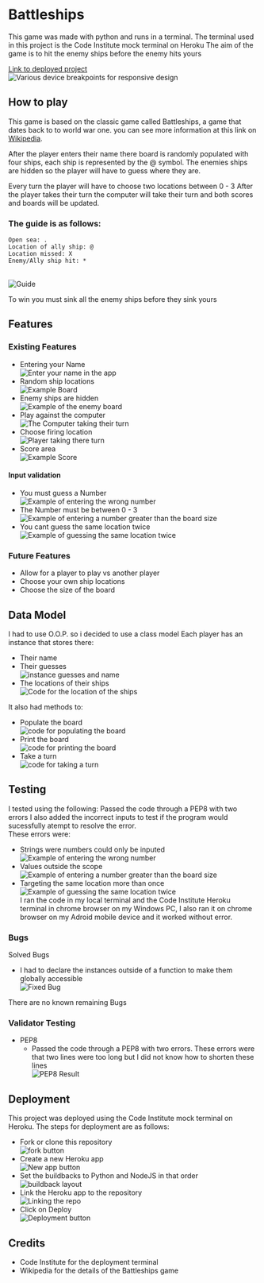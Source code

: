 # Battleships
This game was made with python and runs in a terminal. 
The terminal used in this project is the Code Institute mock terminal on Heroku
The aim of the game is to hit the enemy ships before the enemy hits yours

[Link to deployed project](https://joes-battleships.herokuapp.com/)
<br>![Various device breakpoints for responsive design](assets/images/amiresponsive.png)

## How to play
This game is based on the classic game called Battleships, a game that dates back to to world war one. you can see more information at this link on [Wikipedia](https://en.wikipedia.org/wiki/Battleship_(game)).

After the player enters their name there board is randomly populated with four ships, each ship is represented by the @ symbol. The enemies ships are hidden so the player will have to guess where they are.

Every turn the player will have to choose two locations between 0 - 3
After the player takes their turn the computer will take their turn and both scores and boards will be updated.
### The guide is as follows:
    Open sea: .
    Location of ally ship: @
    Location missed: X
    Enemy/Ally ship hit: *
<br>![Guide](assets/images/guide.png)

To win you must sink all the enemy ships before they sink yours

## Features
### Existing Features
- Entering your Name
<br>![Enter your name in the app](assets/images/enteryourname.png)
- Random ship locations
<br>![Example Board](assets/images/randomshiploc.png)
- Enemy ships are hidden
<br>![Example of the enemy board](assets/images/hiddenships.png)
- Play against the computer
<br>![The Computer taking their turn](assets/images/complaying.png)
- Choose firing location
<br>![Player taking there turn](assets/images/chooseloc.png)
- Score area
<br>![Example Score](assets/images/score.png)


#### Input validation
- You must guess a Number
<br>![Example of entering the wrong number](assets/images/notanumber.png)
- The Number must be between 0 - 3
<br>![Example of entering a number greater than the board size](assets/images/scope.png)
- You cant guess the same location twice
<br>![Example of guessing the same location twice](assets/images/sameloctwice.png)

### Future Features
- Allow for a player to play vs another player
- Choose your own ship locations
- Choose the size of the board

## Data Model
I had to use O.O.P. so i decided to use a class model
Each player has an instance that stores there:
- Their name
- Their guesses
<br>![instance guesses and name](assets/images/nameandscore.png)
- The locations of their ships
<br>![Code for the location of the ships](assets/images/locationofships.png)

It also had methods to:
- Populate the board
<br>![code for populating the board](assets/images/popboard.png)
- Print the board 
<br>![code for printing the board](assets/images/printboard.png)
- Take a turn
<br>![code for taking a turn](assets/images/taketurn.png)

## Testing
I tested using the following:
Passed the code through a PEP8 with two errors
I also added the incorrect inputs to test if the program would sucessfully atempt to resolve the error.<br>
These errors were:
- Strings were numbers could only be inputed
<br>![Example of entering the wrong number](assets/images/notanumber.png)
- Values outside the scope
<br>![Example of entering a number greater than the board size](assets/images/scope.png)
- Targeting the same location more than once
<br>![Example of guessing the same location twice](assets/images/sameloctwice.png)<br>
I ran the code in my local terminal and the Code Institute Heroku terminal in chrome browser on my Windows PC, I also ran it on chrome browser on my Adroid mobile device and it worked without error.
### Bugs
Solved Bugs
- I had to declare the instances outside of a function to make them globally accessible
<br>![Fixed Bug](assets/images/bug.png)

There are no known remaining Bugs
### Validator Testing
- PEP8
    * Passed the code through a PEP8 with two errors. These errors were that two lines were too long but I did not know how to shorten these lines
    <br>![PEP8 Result](assets/images/pep8.png)

## Deployment 
This project was deployed using the Code Institute mock terminal on Heroku.
The steps for deployment are as follows:
- Fork or clone this repository
<br>![fork button](assets/images/fork.png)
- Create a new Heroku app
<br>![New app button](assets/images/new.png)
- Set the buildbacks to Python and NodeJS in that order
<br>![buildback layout](assets/images/build.png)
- Link the Heroku app to the repository
<br>![Linking the repo](assets/images/repo.png)
- Click on Deploy
<br>![Deployment button](assets/images/deploy.png)
## Credits 
- Code Institute for the deployment terminal
- Wikipedia for the details of the Battleships game
